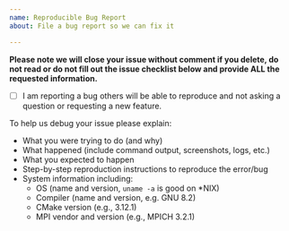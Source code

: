 ```yaml
---
name: Reproducible Bug Report
about: File a bug report so we can fix it

---
```


**Please note we will close your issue without comment if you delete, do not read or do not fill out the issue checklist below and provide ALL the requested information.**

- [ ] I am reporting a bug others will be able to reproduce and not asking a question or requesting a new feature.

To help us debug your issue please explain:
- What you were trying to do (and why)
- What happened (include command output, screenshots, logs, etc.)
- What you expected to happen
- Step-by-step reproduction instructions to reproduce the error/bug
- System information including:
  - OS (name and version, `uname -a` is good on *NIX)
  - Compiler (name and version, e.g. GNU 8.2)
  - CMake version (e.g., 3.12.1)
  - MPI vendor and version (e.g., MPICH 3.2.1)
